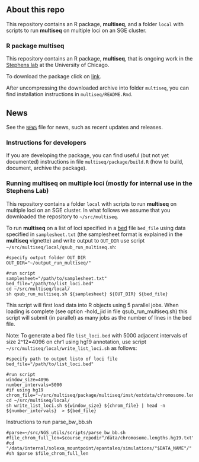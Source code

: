 ## About this repo

This repository contains an R package, **multiseq**, and a folder `local` with scripts to run **multiseq** on multiple loci on an SGE cluster.

### R package **multiseq**

This repository contains an R package, **multiseq**, that is ongoing work in the [Stephens lab](http://stephenslab.uchicago.edu/) at the University of Chicago. 

To download the package click on [link](https://github.com/stephenslab/multiseq/releases).

After uncompressing the downloaded archive into folder `multiseq`, you can find installation instructions in `multiseq/README.Rmd`.

## News

See the [`NEWS`](https://github.com/stephenslab/multiseq/blob/master/NEWS) file for news, such as recent updates and releases.

### Instructions for developers

If you are developing the package, you can find useful (but not yet documented) instructions in file `multiseq/package/build.R` (how to build, document, archive the package).


### Running multiseq on multiple loci (mostly for internal use in the Stephens Lab)

This repository contains a folder `local` with scripts to run **multiseq** on multiple loci on an SGE cluster. In what follows we assume that you downloaded the repository to `~/src/multiseq`.

To run **multiseq** on a list of loci specified in a [bed](http://genome.ucsc.edu/FAQ/FAQformat.html#format1) file `bed_file` using data specified in `samplesheet.txt` (the samplesheet format is explained in the **multiseq** vignette) and write output to `OUT_DIR` use script `~/src/multiseq/local/qsub_run_multiseq.sh`:

    #specify output folder OUT_DIR
    OUT_DIR="~/output_run_multiseq/"

    #run script
    samplesheet="/path/to/samplesheet.txt"
    bed_file="/path/to/list_loci.bed"
    cd ~/src/multiseq/local/ 
    sh qsub_run_multiseq.sh ${samplesheet} ${OUT_DIR} ${bed_file}

This script will first load data into R objects using 5 parallel jobs. When loading is complete (see option -hold_jid in file qsub_run_multiseq.sh) this script will submit (in parallel) as many jobs as the number of lines in the bed file. 

Note: To generate a bed file `list_loci.bed` with 5000 adjacent intervals of size 2^12=4096 on chr1 using hg19 annotation, use script `~/src/multiseq/local/write_list_loci.sh` as follows:
 
    #specify path to output listo of loci file
    bed_file="/path/to/list_loci.bed"

    #run script
    window_size=4096
    number_intervals=5000
    #if using hg19
    chrom_file="~/src/multiseq/package/multiseq/inst/extdata/chromosome.lengths.hg19.txt"
    cd ~/src/multiseq/local/
    sh write_list_loci.sh ${window_size} ${chrom_file} | head -n ${number_intervals}  > ${bed_file}



Instructions to run parse_bw_bb.sh

    #parse=~/src/NGS_utils/scripts/parse_bw_bb.sh                                                                                                                                                 #file_chrom_full_len=$course_repodir"/data/chromosome.lengths.hg19.txt"                                                                                                                        
    #cd "/data/internal/solexa_mountpoint/epantaleo/simulations/"$DATA_NAME"/"                                                                                                                     
    #sh $parse $file_chrom_full_len   
